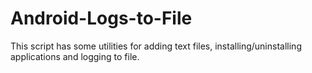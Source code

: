 Android-Logs-to-File
====================

This script has some utilities for adding text files, installing/uninstalling applications and logging to file.

